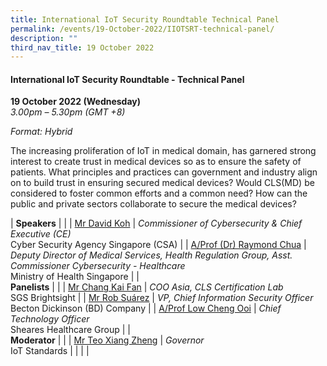 ```yaml
---
title: International IoT Security Roundtable Technical Panel
permalink: /events/19-October-2022/IIOTSRT-technical-panel/
description: ""
third_nav_title: 19 October 2022
---
```

#### **International IoT Security Roundtable - Technical Panel**

**19 October 2022 (Wednesday)**  
*3.00pm – 5.30pm (GMT +8)*

*Format: Hybrid*

The increasing proliferation of IoT in medical domain, has garnered strong interest to create trust in medical devices so as to ensure the safety of patients. What principles and practices can government and industry align on to build trust in ensuring secured medical devices? Would CLS(MD) be considered to foster common efforts and a common need? How can the public and private sectors collaborate to secure the medical devices?

| **Speakers**    |                                                              |
| [Mr David Koh](/speaker-david-koh)  | *Commissioner of Cybersecurity & Chief Executive (CE)*<br>Cyber Security Agency Singapore (CSA)                 |
| [A/Prof (Dr) Raymond Chua](/speaker-raymond-chua)  | *Deputy Director of Medical Services, Health Regulation Group, Asst. Commissioner Cybersecurity - Healthcare*<br> Ministry of Health Singapore                |
| <br> **Panelists**    |                                                              |
| [Mr Chang Kai Fan](/speaker-chang-kai-fan)  | *COO Asia, CLS Certification Lab*<br>SGS Brightsight               |
| [Mr Rob Suárez](/speaker-Rob-Suarez)  | *VP, Chief Information Security Officer*<br>Becton Dickinson (BD) Company               |
| [A/Prof Low Cheng Ooi](/speaker-low-cheng-ooi)  | *Chief Technology Officer*<br>Sheares Healthcare Group                 |
| <br> **Moderator**          |                                                              |
| [Mr Teo Xiang Zheng](/moderator-Teo-Xiang-Zheng)  | *Governor*<br>IoT Standards               |
| | |